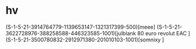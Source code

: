 # hv
(S-1-5-21-3914764779-1139653147-1321317399-500)[meee]
(S-1-5-21-3622728976-388258588-446323585-1001)[julblank  80 euro revolut EAC ]
(S-1-5-21-3500780832-2912971380-201010103-1001)[somnixy ]
